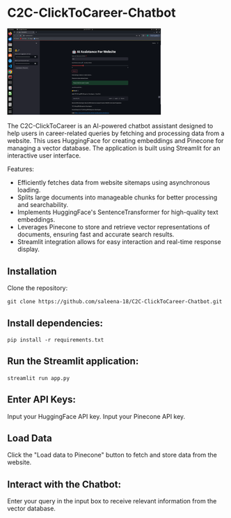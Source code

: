 # C2C-ClickToCareer-Chatbot

<img src="webapp/demo3.png" alt="workflow" width="70%">

The C2C-ClickToCareer is an AI-powered chatbot assistant designed to help users in career-related queries by fetching and processing data from a website. This uses HuggingFace for creating embeddings and Pinecone for managing a vector database. The application is built using Streamlit for an interactive user interface.

Features:
- Efficiently fetches data from website sitemaps using asynchronous loading.
- Splits large documents into manageable chunks for better processing and searchability.
- Implements HuggingFace's SentenceTransformer for high-quality text embeddings.
- Leverages Pinecone to store and retrieve vector representations of documents, ensuring fast and accurate search results.
- Streamlit integration allows for easy interaction and real-time response display.

## Installation

Clone the repository:
```
git clone https://github.com/saleena-18/C2C-ClickToCareer-Chatbot.git
```
## Install dependencies:
```
pip install -r requirements.txt
```
## Run the Streamlit application:
```
streamlit run app.py
```

## Enter API Keys:

Input your HuggingFace API key.
Input your Pinecone API key.

## Load Data

Click the "Load data to Pinecone" button to fetch and store data from the website.

## Interact with the Chatbot:

Enter your query in the input box to receive relevant information from the vector database.
